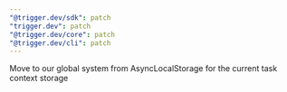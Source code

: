 ```yaml
---
"@trigger.dev/sdk": patch
"trigger.dev": patch
"@trigger.dev/core": patch
"@trigger.dev/cli": patch
---
```


Move to our global system from AsyncLocalStorage for the current task context storage
